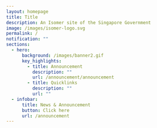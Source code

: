 ```yaml
---
layout: homepage
title: Title
description: An Isomer site of the Singapore Government
image: /images/isomer-logo.svg
permalink: /
notification: ""
sections:
  - hero:
      background: /images/banner2.gif
      key_highlights:
        - title: Announcement
          description: ""
          url: /announcement/announcement
        - title: Quicklinks
          description: ""
          url: ""
  - infobar:
      title: News & Announcement
      button: Click here
      url: /announcement
---
```

